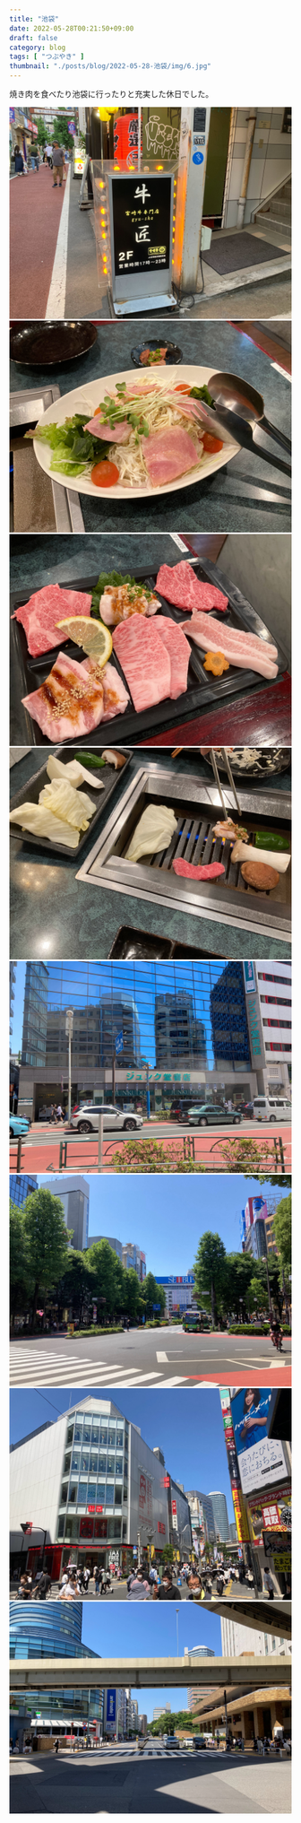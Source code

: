 ```yaml
---
title: "池袋"
date: 2022-05-28T00:21:50+09:00
draft: false
category: blog
tags: [ "つぶやき" ]
thumbnail: "./posts/blog/2022-05-28-池袋/img/6.jpg"
---
```

焼き肉を食べたり池袋に行ったりと充実した休日でした。  
<!--more-->

![](./img/1.jpg)
![](./img/2.jpg)
![](./img/3.jpg)
![](./img/4.jpg)
![](./img/5.jpg)
![](./img/6.jpg)
![](./img/7.jpg)
![](./img/8.jpg)